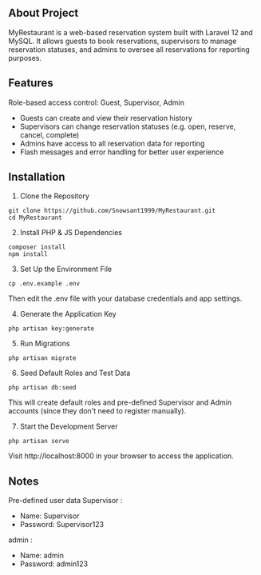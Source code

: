 ## About Project
MyRestaurant is a web-based reservation system built with Laravel 12 and MySQL. It allows guests to book reservations, supervisors to manage reservation statuses, and admins to oversee all reservations for reporting purposes.
    
## Features
Role-based access control: Guest, Supervisor, Admin
 * Guests can create and view their reservation history
 * Supervisors can change reservation statuses (e.g. open, reserve, cancel, complete)
 * Admins have access to all reservation data for reporting
 * Flash messages and error handling for better user experience

## Installation
1. Clone the Repository
```shell
git clone https://github.com/Snowsant1999/MyRestaurant.git
cd MyRestaurant
```

2. Install PHP & JS Dependencies
```shell
composer install
npm install
```

3. Set Up the Environment File
```shell
cp .env.example .env
```
Then edit the .env file with your database credentials and app settings.

4. Generate the Application Key
```shell
php artisan key:generate
```
5. Run Migrations
```shell
php artisan migrate
```

6. Seed Default Roles and Test Data
```shell
php artisan db:seed
```
This will create default roles and pre-defined Supervisor and Admin accounts (since they don't need to register manually).

7. Start the Development Server
```shell
php artisan serve
```

Visit http://localhost:8000 in your browser to access the application.

## Notes
Pre-defined user data
Supervisor :
* Name: Supervisor
* Password: Supervisor123

admin :
* Name: admin
* Password: admin123


